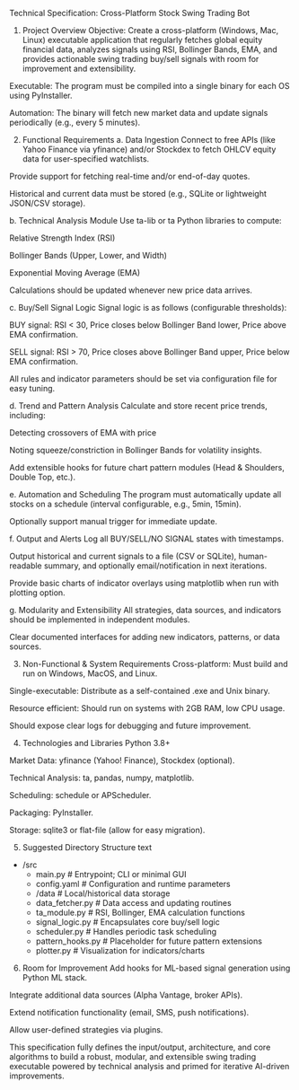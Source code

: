 Technical Specification: Cross-Platform Stock Swing Trading Bot
1. Project Overview
Objective: Create a cross-platform (Windows, Mac, Linux) executable application that regularly fetches global equity financial data, analyzes signals using RSI, Bollinger Bands, EMA, and provides actionable swing trading buy/sell signals with room for improvement and extensibility.

Executable: The program must be compiled into a single binary for each OS using PyInstaller.

Automation: The binary will fetch new market data and update signals periodically (e.g., every 5 minutes).

2. Functional Requirements
a. Data Ingestion
Connect to free APIs (like Yahoo Finance via yfinance) and/or Stockdex to fetch OHLCV equity data for user-specified watchlists.

Provide support for fetching real-time and/or end-of-day quotes.

Historical and current data must be stored (e.g., SQLite or lightweight JSON/CSV storage).

b. Technical Analysis Module
Use ta-lib or ta Python libraries to compute:

Relative Strength Index (RSI)

Bollinger Bands (Upper, Lower, and Width)

Exponential Moving Average (EMA)

Calculations should be updated whenever new price data arrives.

c. Buy/Sell Signal Logic
Signal logic is as follows (configurable thresholds):

BUY signal: RSI < 30, Price closes below Bollinger Band lower, Price above EMA confirmation.

SELL signal: RSI > 70, Price closes above Bollinger Band upper, Price below EMA confirmation.

All rules and indicator parameters should be set via configuration file for easy tuning.

d. Trend and Pattern Analysis
Calculate and store recent price trends, including:

Detecting crossovers of EMA with price

Noting squeeze/constriction in Bollinger Bands for volatility insights.

Add extensible hooks for future chart pattern modules (Head & Shoulders, Double Top, etc.).

e. Automation and Scheduling
The program must automatically update all stocks on a schedule (interval configurable, e.g., 5min, 15min).

Optionally support manual trigger for immediate update.

f. Output and Alerts
Log all BUY/SELL/NO SIGNAL states with timestamps.

Output historical and current signals to a file (CSV or SQLite), human-readable summary, and optionally email/notification in next iterations.

Provide basic charts of indicator overlays using matplotlib when run with plotting option.

g. Modularity and Extensibility
All strategies, data sources, and indicators should be implemented in independent modules.

Clear documented interfaces for adding new indicators, patterns, or data sources.

3. Non-Functional & System Requirements
Cross-platform: Must build and run on Windows, MacOS, and Linux.

Single-executable: Distribute as a self-contained .exe and Unix binary.

Resource efficient: Should run on systems with 2GB RAM, low CPU usage.

Should expose clear logs for debugging and future improvement.

4. Technologies and Libraries
Python 3.8+

Market Data: yfinance (Yahoo! Finance), Stockdex (optional).

Technical Analysis: ta, pandas, numpy, matplotlib.

Scheduling: schedule or APScheduler.

Packaging: PyInstaller.

Storage: sqlite3 or flat-file (allow for easy migration).

5. Suggested Directory Structure
text
- /src
  - main.py                 # Entrypoint; CLI or minimal GUI
  - config.yaml             # Configuration and runtime parameters
  - /data                   # Local/historical data storage
  - data_fetcher.py         # Data access and updating routines
  - ta_module.py            # RSI, Bollinger, EMA calculation functions
  - signal_logic.py         # Encapsulates core buy/sell logic
  - scheduler.py            # Handles periodic task scheduling
  - pattern_hooks.py        # Placeholder for future pattern extensions
  - plotter.py              # Visualization for indicators/charts
6. Room for Improvement
Add hooks for ML-based signal generation using Python ML stack.

Integrate additional data sources (Alpha Vantage, broker APIs).

Extend notification functionality (email, SMS, push notifications).

Allow user-defined strategies via plugins.

This specification fully defines the input/output, architecture, and core algorithms to build a robust, modular, and extensible swing trading executable powered by technical analysis and primed for iterative AI-driven improvements.

